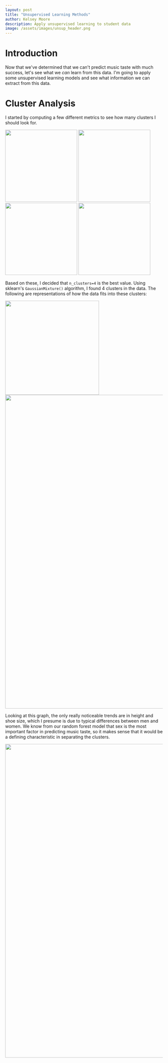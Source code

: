 ```yaml
---
layout: post
title: "Unsupervised Learning Methods"
author: Kelsey Moore
description: Apply unsupervised learning to student data
image: /assets/images/unsup_header.png
---
```


# Introduction

Now that we've determined that we can't predict music taste with much success, let's see what we *can* learn from this data. I'm going to apply some unsupervised learning models and see what information we can extract from this data.

# Cluster Analysis

I started by computing a few different metrics to see how many clusters I should look for.

<p float="left">
  <img src="https://raw.githubusercontent.com/kbmoore02/Stat486-Final-Blog/main/assets/images/cluster1.png" alt="" style="width:230px;">
  <img src="https://raw.githubusercontent.com/kbmoore02/Stat486-Final-Blog/main/assets/images/cluster2.png" alt="" style="width:230px;">
  <img src="https://raw.githubusercontent.com/kbmoore02/Stat486-Final-Blog/main/assets/images/cluster3.png" alt="" style="width:230px;">
  <img src="https://raw.githubusercontent.com/kbmoore02/Stat486-Final-Blog/main/assets/images/cluster4.png" alt="" style="width:230px;">
</p>

Based on these, I decided that `n_clusters=4` is the best value. Using sklearn's `GaussianMixture()` algorithm, I found 4 clusters in the data. The following are representations of how the data fits into these clusters:

<img src="https://raw.githubusercontent.com/kbmoore02/Stat486-Final-Blog/main/assets/images/meta-chart.png" alt="" style="width:300px;">
<img src="https://raw.githubusercontent.com/kbmoore02/Stat486-Final-Blog/main/assets/images/all_clusters1.png" alt="" style="width:1000px;">

Looking at this graph, the only really noticeable trends are in height and shoe size, which I presume is due to typical differences between men and women. We know from our random forest model that sex is the most important factor in predicting music taste, so it makes sense that it would be a defining characteristic in separating the clusters.

<img src="https://raw.githubusercontent.com/kbmoore02/Stat486-Final-Blog/main/assets/images/all_clusters2.png" alt="" style="width:1000px;">

